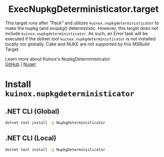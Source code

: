 <h1 align="center">ExecNupkgDeterministicator.target</h1>

This target runs after "Pack" and utilizes `kuinox.nupkgdeterministicator` to make the nupkg (and snupkg!) deterministic. However, this target does not include `kuinox.nupkgdeterministicator`. As such, an Error task will be executed if the dotnet tool `kuinox.nupkgdeterministicator` is not installed locally nor globally. Cake and NUKE are not supported by this MSBuild Target.

Learn more about Kuinox's NupkgDeterministicator\
[GitHub](https://github.com/Kuinox/NupkgDeterministicator) | [Nuget](https://www.nuget.org/packages/Kuinox.NupkgDeterministicator)

# Install `kuinox.nupkgdeterministicator`

## .NET CLI (Global)

```sh
dotnet tool install -g NupkgDeterministicator
```

## .NET CLI (Local)

```sh
dotnet tool install -g NupkgDeterministicator
```
